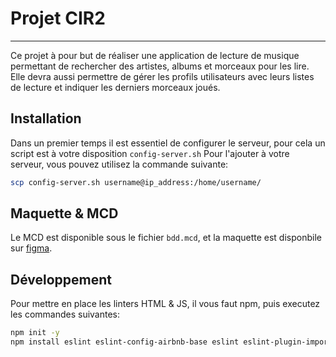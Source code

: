 # Projet CIR2
------

Ce projet à pour but de réaliser une application de lecture de musique permettant de rechercher des artistes, albums et morceaux pour les lire.
Elle devra aussi permettre de gérer les profils utilisateurs avec leurs listes de lecture et indiquer les derniers morceaux joués.

## Installation

Dans un premier temps il est essentiel de configurer le serveur, pour cela un script est à votre disposition `config-server.sh`
Pour l'ajouter à votre serveur, vous pouvez utilisez la commande suivante:
```bash
scp config-server.sh username@ip_address:/home/username/ 
```

## Maquette & MCD

Le MCD est disponible sous le fichier `bdd.mcd`, et la maquette est disponbile sur [figma](https://www.figma.com/file/iWuCapQ3FRZmkkparAza9k/Projet-CIR2?type=design&node-id=0%3A1&t=uJOvn6MFgd1tnlXz-1).

## Développement

Pour mettre en place les linters HTML & JS, il vous faut npm, puis executez les commandes suivantes:

```bash
npm init -y
npm install eslint eslint-config-airbnb-base eslint eslint-plugin-import htmlhint
```
